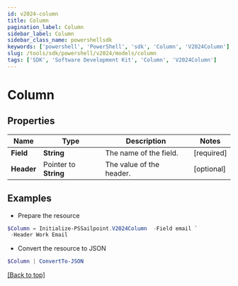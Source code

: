 ```yaml
---
id: v2024-column
title: Column
pagination_label: Column
sidebar_label: Column
sidebar_class_name: powershellsdk
keywords: ['powershell', 'PowerShell', 'sdk', 'Column', 'V2024Column'] 
slug: /tools/sdk/powershell/v2024/models/column
tags: ['SDK', 'Software Development Kit', 'Column', 'V2024Column']
---
```



# Column

## Properties

Name | Type | Description | Notes
------------ | ------------- | ------------- | -------------
**Field** |  **String** | The name of the field.  | [required]
**Header** |  Pointer to **String** | The value of the header.  | [optional] 

## Examples

- Prepare the resource
```powershell
$Column = Initialize-PSSailpoint.V2024Column  -Field email `
 -Header Work Email
```

- Convert the resource to JSON
```powershell
$Column | ConvertTo-JSON
```


[[Back to top]](#) 

